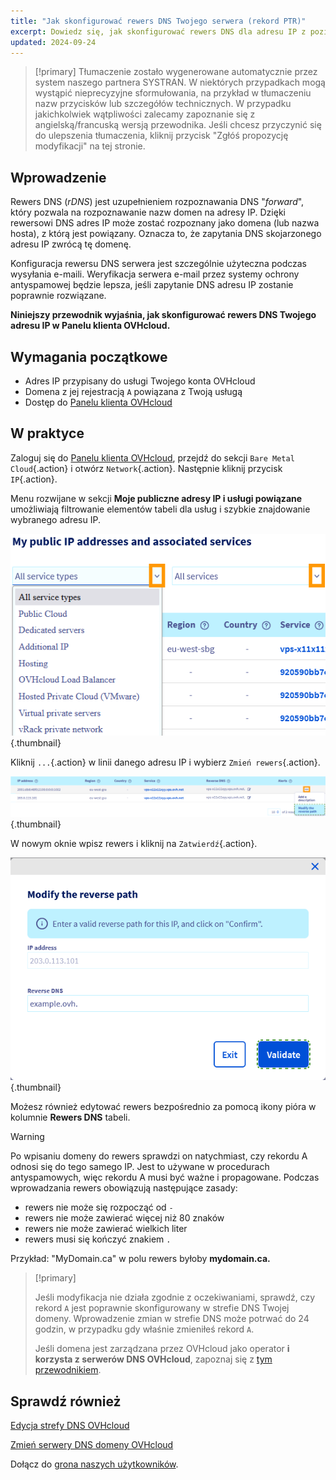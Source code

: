 ```yaml
---
title: "Jak skonfigurować rewers DNS Twojego serwera (rekord PTR)"
excerpt: Dowiedz się, jak skonfigurować rewers DNS dla adresu IP z poziomu Panelu klienta OVHcloud
updated: 2024-09-24
---
```


> [!primary]
> Tłumaczenie zostało wygenerowane automatycznie przez system naszego partnera SYSTRAN. W niektórych przypadkach mogą wystąpić nieprecyzyjne sformułowania, na przykład w tłumaczeniu nazw przycisków lub szczegółów technicznych. W przypadku jakichkolwiek wątpliwości zalecamy zapoznanie się z angielską/francuską wersją przewodnika. Jeśli chcesz przyczynić się do ulepszenia tłumaczenia, kliknij przycisk "Zgłóś propozycję modyfikacji" na tej stronie.
> 

## Wprowadzenie

Rewers DNS (*rDNS*) jest uzupełnieniem rozpoznawania DNS "*forward*", który pozwala na rozpoznawanie nazw domen na adresy IP. Dzięki rewersowi DNS adres IP może zostać rozpoznany jako domena (lub nazwa hosta), z którą jest powiązany. Oznacza to, że zapytania DNS skojarzonego adresu IP zwrócą tę domenę.

Konfiguracja rewersu DNS serwera jest szczególnie użyteczna podczas wysyłania e-maili. Weryfikacja serwera e-mail przez systemy ochrony antyspamowej będzie lepsza, jeśli zapytanie DNS adresu IP zostanie poprawnie rozwiązane.

**Niniejszy przewodnik wyjaśnia, jak skonfigurować rewers DNS Twojego adresu IP w Panelu klienta OVHcloud.**

## Wymagania początkowe

- Adres IP przypisany do usługi Twojego konta OVHcloud
- Domena z jej rejestracją `A` powiązana z Twoją usługą
- Dostęp do [Panelu klienta OVHcloud](/links/manager)

## W praktyce

Zaloguj się do [Panelu klienta OVHcloud](/links/manager), przejdź do sekcji `Bare Metal Cloud`{.action} i otwórz `Network`{.action}. Następnie kliknij przycisk `IP`{.action}.

Menu rozwijane w sekcji **Moje publiczne adresy IP i usługi powiązane** umożliwiają filtrowanie elementów tabeli dla usług i szybkie znajdowanie wybranego adresu IP.

![Reverse DNS](/pages/assets/screens/control_panel/product-selection/bare-metal-cloud/network/filterip.png){.thumbnail}

Kliknij `...`{.action} w linii danego adresu IP i wybierz `Zmień rewers`{.action}.

![Reverse DNS](/pages/assets/screens/control_panel/product-selection/bare-metal-cloud/network/modifyreverse.png){.thumbnail}

W nowym oknie wpisz rewers i kliknij na `Zatwierdź`{.action}.

![Reverse DNS](/pages/assets/screens/control_panel/product-selection/bare-metal-cloud/network/enterreverse.png){.thumbnail}

Możesz również edytować rewers bezpośrednio za pomocą ikony pióra w kolumnie **Rewers DNS** tabeli.

> [!warning]
> Po wpisaniu domeny do rewers sprawdzi on natychmiast, czy rekordu A odnosi się do tego samego IP. Jest to używane w procedurach antyspamowych, więc rekordu A musi być ważne i propagowane. Podczas wprowadzania rewers obowiązują następujące zasady:
>
>  - rewers nie może się rozpocząć od `-`
>  - rewers nie może zawierać więcej niż 80 znaków
>  - rewers nie może zawierać wielkich liter
>  - rewers musi się kończyć znakiem `.`
>
> Przykład: "MyDomain.ca" w polu rewers byłoby **mydomain.ca.**
>

> [!primary]
>
> Jeśli modyfikacja nie działa zgodnie z oczekiwaniami, sprawdź, czy rekord `A` jest poprawnie skonfigurowany w strefie DNS Twojej domeny. Wprowadzenie zmian w strefie DNS może potrwać do 24 godzin, w przypadku gdy właśnie zmieniłeś rekord `A`.
>
> Jeśli domena jest zarządzana przez OVHcloud jako operator **i korzysta z serwerów DNS OVHcloud**, zapoznaj się z [tym przewodnikiem](/pages/web_cloud/domains/dns_zone_edit).
>

## Sprawdź również

[Edycja strefy DNS OVHcloud](/pages/web_cloud/domains/dns_zone_edit)

[Zmień serwery DNS domeny OVHcloud](/pages/web_cloud/domains/dns_server_edit)

Dołącz do [grona naszych użytkowników](/links/community).